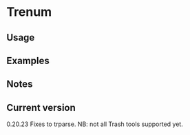 # Trenum

## Usage

## Examples

## Notes

## Current version

0.20.23 Fixes to trparse. NB: not all Trash tools supported yet.
